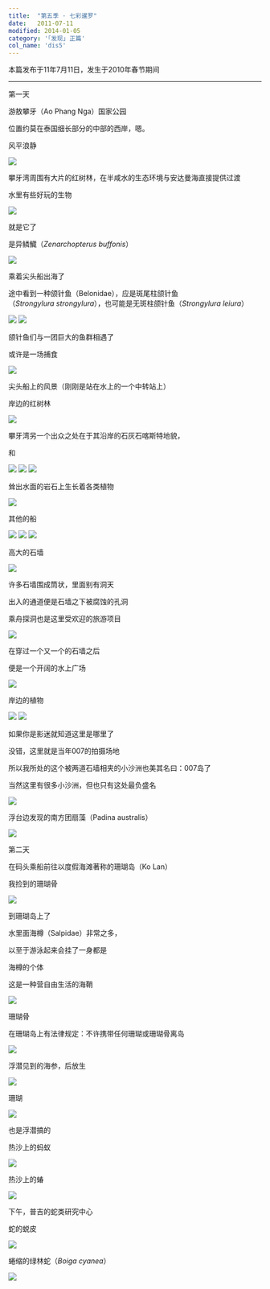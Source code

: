 ```yaml
---
title:  "第五季 · 七彩暹罗"
date:   2011-07-11
modified: 2014-01-05
category: '｢发现｣ 正篇'
col_name: 'dis5'
---
```


本篇发布于11年7月11日，发生于2010年春节期间

---

第一天

游敖攀牙（Ao Phang Nga）国家公园

位置约莫在泰国细长部分的中部的西岸，嗯。

风平浪静

<img class='disc' src='https://i.postimg.cc/0jYfwm3h/11.jpg'>

攀牙湾周围有大片的红树林，在半咸水的生态环境与安达曼海直接提供过渡

水里有些好玩的生物

<img class='disc' src='https://i.postimg.cc/Fz5pzGPj/12.jpg'>

就是它了


是异鳞鱵（<i>Zenarchopterus buffonis</i>）

<img class='disc' src='https://i.postimg.cc/y8vLjmdH/13.jpg'>

乘着尖头船出海了


途中看到一种颌针鱼（Belonidae），应是斑尾柱颌针鱼（<i>Strongylura strongylura</i>），也可能是无斑柱颌针鱼（<i>Strongylura leiura</i>）

<img class='disc' src='https://i.postimg.cc/DzNBk7Lp/14.jpg'>

<img class='disc' src='https://i.postimg.cc/SKRDvn2z/15.jpg'>

颌针鱼们与一团巨大的鱼群相遇了


或许是一场捕食

<img class='disc' src='https://i.postimg.cc/nzQTnN1F/16.jpg'>

尖头船上的风景（刚刚是站在水上的一个中转站上）


岸边的红树林

<img class='disc' src='https://i.postimg.cc/c1wT2yHT/17.jpg'>

攀牙湾另一个出众之处在于其沿岸的石灰石喀斯特地貌，

和

<img class='disc' src='https://i.postimg.cc/zXk7DCTg/18.jpg'>

<img class='disc' src='https://i.postimg.cc/FsvGQWkv/19.jpg'>

<img class='disc' src='https://i.postimg.cc/zGXjyykP/20.jpg'>

耸出水面的岩石上生长着各类植物

<img class='disc' src='https://i.postimg.cc/1zbc7J1L/21.jpg'>

其他的船

<img class='disc' src='https://i.postimg.cc/K8q5Bmqc/22.jpg'>

<img class='disc' src='https://i.postimg.cc/bvZ9R4Wx/23.jpg'>

<img class='disc' src='https://i.postimg.cc/zBWwsKJ3/24.jpg'>

高大的石墙

<img class='disc' src='https://i.postimg.cc/nrJKprz2/25.jpg'>

许多石墙围成筒状，里面别有洞天


出入的通道便是石墙之下被腐蚀的孔洞



乘舟探洞也是这里受欢迎的旅游项目

<img class='disc' src='https://i.postimg.cc/tCDdGXHd/26.jpg'>

在穿过一个又一个的石墙之后


便是一个开阔的水上广场

<img class='disc' src='https://i.postimg.cc/RVv1YW2V/27.jpg'>

岸边的植物

<img class='disc' src='https://i.postimg.cc/xCrM38KQ/28.jpg'>

<img class='disc' src='https://i.postimg.cc/Z5Mr0VnC/29.jpg'>

如果你是影迷就知道这里是哪里了


没错，这里就是当年007的拍摄场地


所以我所处的这个被两道石墙相夹的小沙洲也美其名曰：007岛了


当然这里有很多小沙洲，但也只有这处最负盛名

<img class='disc' src='https://i.postimg.cc/0yQY8L8T/30.jpg'>

浮台边发现的南方团扇藻（Padina australis）

<img class='disc' src='https://i.postimg.cc/05Vr8rbN/57.jpg'>

第二天


在码头乘船前往以度假海滩著称的珊瑚岛（Ko Lan）


我捡到的珊瑚骨

<img class='disc' src='https://i.postimg.cc/zBnWtNjg/33.jpg'>

到珊瑚岛上了


水里面海樽（Salpidae）非常之多，


以至于游泳起来会挂了一身都是



海樽的个体



这是一种营自由生活的海鞘

<img class='disc' src='https://i.postimg.cc/90C9sk8N/34.jpg'>

珊瑚骨

在珊瑚岛上有法律规定：不许携带任何珊瑚或珊瑚骨离岛

<img class='disc' src='https://i.postimg.cc/4yPcG1j4/35.jpg'>

浮潜见到的海参，后放生

<img class='disc' src='https://i.postimg.cc/xdNLmMNg/36.jpg'>

珊瑚

<img class='disc' src='https://i.postimg.cc/nVGBqHM8/37.jpg'>


也是浮潜搞的

热沙上的蚂蚁

<img class='disc' src='https://i.postimg.cc/26fLBJD8/43.jpg'>

热沙上的蝽

<img class='disc' src='https://i.postimg.cc/26Fbdwkd/44.jpg'>

下午，普吉的蛇类研究中心


蛇的蜕皮

<img class='disc' src='https://i.postimg.cc/FsFcZ2JY/38.jpg'>

蜷缩的绿林蛇（<i>Boiga cyanea</i>）

<img class='disc' src='https://i.postimg.cc/bN6nF3Q3/39.jpg'>
